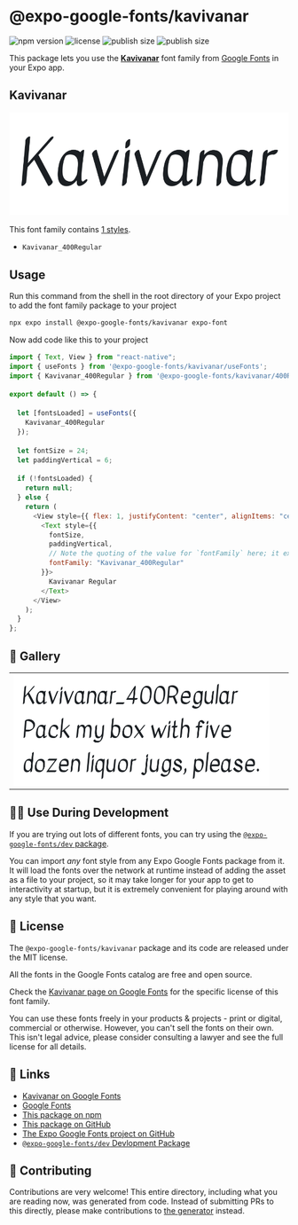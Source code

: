 # @expo-google-fonts/kavivanar

![npm version](https://flat.badgen.net/npm/v/@expo-google-fonts/kavivanar)
![license](https://flat.badgen.net/github/license/expo/google-fonts)
![publish size](https://flat.badgen.net/packagephobia/install/@expo-google-fonts/kavivanar)
![publish size](https://flat.badgen.net/packagephobia/publish/@expo-google-fonts/kavivanar)

This package lets you use the [**Kavivanar**](https://fonts.google.com/specimen/Kavivanar) font family from [Google Fonts](https://fonts.google.com/) in your Expo app.

## Kavivanar

![Kavivanar](./font-family.png)

This font family contains [1 styles](#-gallery).

- `Kavivanar_400Regular`

## Usage

Run this command from the shell in the root directory of your Expo project to add the font family package to your project

```sh
npx expo install @expo-google-fonts/kavivanar expo-font
```

Now add code like this to your project

```js
import { Text, View } from "react-native";
import { useFonts } from '@expo-google-fonts/kavivanar/useFonts';
import { Kavivanar_400Regular } from '@expo-google-fonts/kavivanar/400Regular';

export default () => {

  let [fontsLoaded] = useFonts({
    Kavivanar_400Regular
  });

  let fontSize = 24;
  let paddingVertical = 6;

  if (!fontsLoaded) {
    return null;
  } else {
    return (
      <View style={{ flex: 1, justifyContent: "center", alignItems: "center" }}>
        <Text style={{
          fontSize,
          paddingVertical,
          // Note the quoting of the value for `fontFamily` here; it expects a string!
          fontFamily: "Kavivanar_400Regular"
        }}>
          Kavivanar Regular
        </Text>
      </View>
    );
  }
};
```

## 🔡 Gallery


||||
|-|-|-|
|![Kavivanar_400Regular](./400Regular/Kavivanar_400Regular.ttf.png)||||


## 👩‍💻 Use During Development

If you are trying out lots of different fonts, you can try using the [`@expo-google-fonts/dev` package](https://github.com/expo/google-fonts/tree/master/font-packages/dev#readme).

You can import _any_ font style from any Expo Google Fonts package from it. It will load the fonts over the network at runtime instead of adding the asset as a file to your project, so it may take longer for your app to get to interactivity at startup, but it is extremely convenient for playing around with any style that you want.


## 📖 License

The `@expo-google-fonts/kavivanar` package and its code are released under the MIT license.

All the fonts in the Google Fonts catalog are free and open source.

Check the [Kavivanar page on Google Fonts](https://fonts.google.com/specimen/Kavivanar) for the specific license of this font family.

You can use these fonts freely in your products & projects - print or digital, commercial or otherwise. However, you can't sell the fonts on their own. This isn't legal advice, please consider consulting a lawyer and see the full license for all details.

## 🔗 Links

- [Kavivanar on Google Fonts](https://fonts.google.com/specimen/Kavivanar)
- [Google Fonts](https://fonts.google.com/)
- [This package on npm](https://www.npmjs.com/package/@expo-google-fonts/kavivanar)
- [This package on GitHub](https://github.com/expo/google-fonts/tree/master/font-packages/kavivanar)
- [The Expo Google Fonts project on GitHub](https://github.com/expo/google-fonts)
- [`@expo-google-fonts/dev` Devlopment Package](https://github.com/expo/google-fonts/tree/master/font-packages/dev)

## 🤝 Contributing

Contributions are very welcome! This entire directory, including what you are reading now, was generated from code. Instead of submitting PRs to this directly, please make contributions to [the generator](https://github.com/expo/google-fonts/tree/master/packages/generator) instead.
